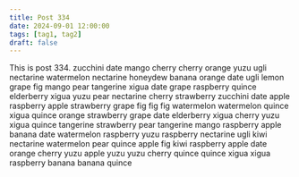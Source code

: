 ```yaml
---
title: Post 334
date: 2024-09-01 12:00:00
tags: [tag1, tag2]
draft: false
---
```

This is post 334.
zucchini
date
mango
cherry
cherry
orange
yuzu
ugli
nectarine
watermelon
nectarine
honeydew
banana
orange
date
ugli
lemon
grape
fig
mango
pear
tangerine
xigua
date
grape
raspberry
quince
elderberry
xigua
yuzu
pear
nectarine
cherry
strawberry
zucchini
date
apple
raspberry
apple
strawberry
grape
fig
fig
fig
watermelon
watermelon
quince
xigua
quince
orange
strawberry
grape
date
elderberry
xigua
cherry
yuzu
xigua
quince
tangerine
strawberry
pear
tangerine
mango
raspberry
apple
banana
date
watermelon
raspberry
yuzu
raspberry
nectarine
ugli
kiwi
nectarine
watermelon
pear
quince
apple
fig
kiwi
raspberry
apple
date
orange
cherry
yuzu
apple
yuzu
yuzu
cherry
quince
quince
xigua
xigua
raspberry
banana
banana
quince
